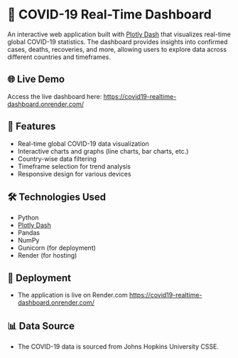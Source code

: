 # 🦠 COVID-19 Real-Time Dashboard

An interactive web application built with [Plotly Dash](https://plotly.com/dash/) that visualizes real-time global COVID-19 statistics. The dashboard provides insights into confirmed cases, deaths, recoveries, and more, allowing users to explore data across different countries and timeframes.

## 🌐 Live Demo

Access the live dashboard here: https://covid19-realtime-dashboard.onrender.com/

## 🚀 Features

- Real-time global COVID-19 data visualization
- Interactive charts and graphs (line charts, bar charts, etc.)
- Country-wise data filtering
- Timeframe selection for trend analysis
- Responsive design for various devices

## 🛠️ Technologies Used

- Python
- [Plotly Dash](https://plotly.com/dash/)
- Pandas
- NumPy
- Gunicorn (for deployment)
- Render (for hosting)

## 🚀 Deployment
- The application is live on Render.com https://covid19-realtime-dashboard.onrender.com/

## 📊 Data Source
- The COVID-19 data is sourced from Johns Hopkins University CSSE.
